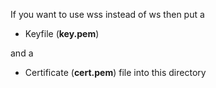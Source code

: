 If you want to use wss instead of ws then put a  
* Keyfile (__key.pem__)

and a 

* Certificate (__cert.pem__) file into this directory
